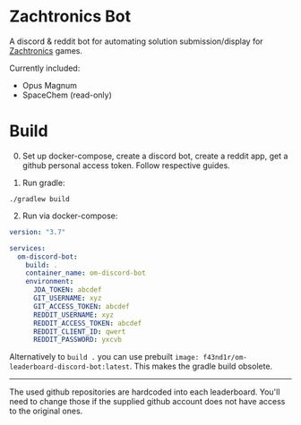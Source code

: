 # Zachtronics Bot

A discord & reddit bot for automating solution submission/display for [Zachtronics](http://www.zachtronics.com/) games.

Currently included:
 - Opus Magnum
 - SpaceChem (read-only)
 
# Build
0. Set up docker-compose, create a discord bot, create a reddit app, get a github personal access token. Follow respective guides.

1. Run gradle:
```
./gradlew build
``` 
2. Run via docker-compose:
```yaml
version: "3.7"

services:
  om-discord-bot:
    build: .
    container_name: om-discord-bot
    environment:
      JDA_TOKEN: abcdef
      GIT_USERNAME: xyz
      GIT_ACCESS_TOKEN: abcdef
      REDDIT_USERNAME: xyz
      REDDIT_ACCESS_TOKEN: abcdef
      REDDIT_CLIENT_ID: qwert
      REDDIT_PASSWORD: yxcvb
```
Alternatively to `build .` you can use prebuilt `image: f43nd1r/om-leaderboard-discord-bot:latest`. This makes the gradle build obsolete.

---

The used github repositories are hardcoded into each leaderboard. You'll need to change those if the supplied github account does not have access to the original ones.
